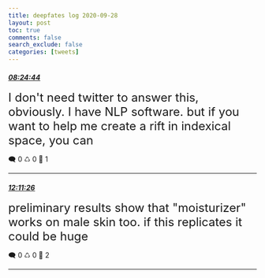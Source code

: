```yaml
---
title: deepfates log 2020-09-28
layout: post
toc: true
comments: false
search_exclude: false
categories: [tweets]
---
```



#### <a href = "https://twitter.com/deepfates/status/1310586244313894914">*08:24:44*</a>

<font size="5">I don't need twitter to answer this, obviously. I have NLP software. but if you want to help me create a rift in indexical space, you can</font>



🗨️ 0 ♺ 0 🤍  1   

---
    
#### <a href = "https://twitter.com/deepfates/status/1310643292560740357">*12:11:26*</a>

<font size="5">preliminary results show that "moisturizer" works on male skin too. if this replicates it could be huge</font>



🗨️ 0 ♺ 0 🤍  2   

---
    
            

